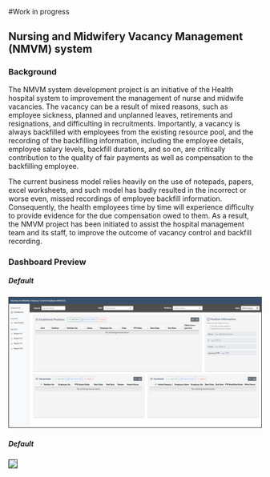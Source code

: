 #Work in progress
<h2>Nursing and Midwifery Vacancy Management (NMVM) system</h2>

<h3>Background</h3>
<p>The NMVM system development project is an initiative of the Health hospital system to improvement the management of nurse and midwife vacancies. The vacancy can be a result of mixed reasons, such as employee sickness, planned and unplanned leaves, retirements and resignations, and difficulting in recruitments. Importantly, a vacancy is always backfilled with employees from the existing resource pool, and the recording of the backfilling information, including the employee details, employee salary levels, backfill durations, and so on, are critically contribution to the quality of fair payments as well as compensation to the backfilling employee.</p>
<p>The current business model relies heavily on the use of notepads, papers, excel worksheets, and such model has badly resulted in the incorrect or worse even, missed recordings of employee backfill information. Consequently, the health employees time by time will experience difficulty to provide evidence for the due compensation owed to them. As a result, the NMVM project has been initiated to assist the hospital management team and its staff, to improve the outcome of vacancy control and backfill recording.</p>

<h3>Dashboard Preview</h3>
<h5>Default</h5>
<img src='https://raw.githubusercontent.com/sherwinzxw/nmvm/master/NMVM%20dashboard.PNG' style="border:1px solid #333;" />

<h5>Default</h5>
<img src='https://raw.githubusercontent.com/sherwinzxw/nmvm/master/NMVM%20dashboard%20UnitProfile.PNG' style="border:1px solid #333;" />
